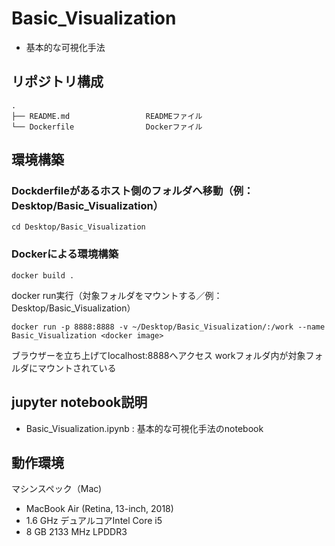 # Basic_Visualization
* 基本的な可視化手法

## リポジトリ構成
```
.
├── README.md                 READMEファイル
└── Dockerfile                Dockerファイル
```

## 環境構築
### Dockderfileがあるホスト側のフォルダへ移動（例：Desktop/Basic_Visualization）
```
cd Desktop/Basic_Visualization
```
### Dockerによる環境構築
```
docker build .
```
docker run実行（対象フォルダをマウントする／例：Desktop/Basic_Visualization）
```
docker run -p 8888:8888 -v ~/Desktop/Basic_Visualization/:/work --name Basic_Visualization <docker image>
```
ブラウザーを立ち上げてlocalhost:8888へアクセス
workフォルダ内が対象フォルダにマウントされている

## jupyter notebook説明
* Basic_Visualization.ipynb : 基本的な可視化手法のnotebook

## 動作環境
マシンスペック（Mac)
- MacBook Air (Retina, 13-inch, 2018)
- 1.6 GHz デュアルコアIntel Core i5
- 8 GB 2133 MHz LPDDR3